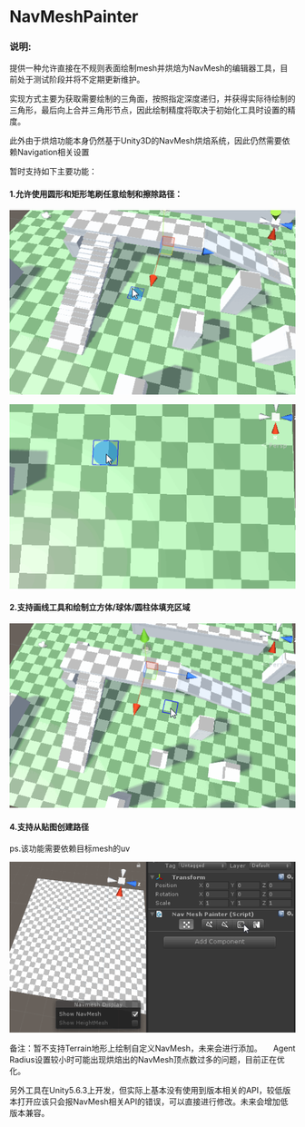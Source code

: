 # NavMeshPainter

### 说明:

提供一种允许直接在不规则表面绘制mesh并烘焙为NavMesh的编辑器工具，目前处于测试阶段并将不定期更新维护。

实现方式主要为获取需要绘制的三角面，按照指定深度递归，并获得实际待绘制的三角形，最后向上合并三角形节点，因此绘制精度将取决于初始化工具时设置的精度。

此外由于烘焙功能本身仍然基于Unity3D的NavMesh烘焙系统，因此仍然需要依赖Navigation相关设置

暂时支持如下主要功能：

#### 1.允许使用圆形和矩形笔刷任意绘制和擦除路径：

![](Doc/navpainter.gif)

![](Doc/navpainter4.gif)

#### 2.支持画线工具和绘制立方体/球体/圆柱体填充区域

![](Doc/navpainter3.gif)

#### 4.支持从贴图创建路径

ps.该功能需要依赖目标mesh的uv

![](Doc/navpainter5.gif)



备注：暂不支持Terrain地形上绘制自定义NavMesh，未来会进行添加。
     Agent Radius设置较小时可能出现烘焙出的NavMesh顶点数过多的问题，目前正在优化。

另外工具在Unity5.6.3上开发，但实际上基本没有使用到版本相关的API，较低版本打开应该只会报NavMesh相关API的错误，可以直接进行修改。未来会增加低版本兼容。

